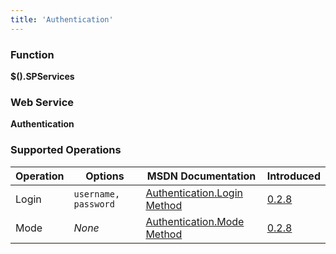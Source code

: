 ```yaml
---
title: 'Authentication'
---
```


### Function

**$().SPServices**

### Web Service

**Authentication**

### Supported Operations

| Operation | Options | MSDN Documentation | Introduced |
| --------- | ------- | ------------------ | ---------- |
| Login | `username, password` | [Authentication.Login Method](http://msdn.microsoft.com/en-us/library/authentication.authentication.login.aspx) | [0.2.8](http://spservices.codeplex.com/Release/ProjectReleases.aspx?ReleaseId=32071) |
| Mode | _None_ | [Authentication.Mode Method](http://msdn.microsoft.com/en-us/library/authentication.authentication.mode.aspx) | [0.2.8](http://spservices.codeplex.com/Release/ProjectReleases.aspx?ReleaseId=32071) |
